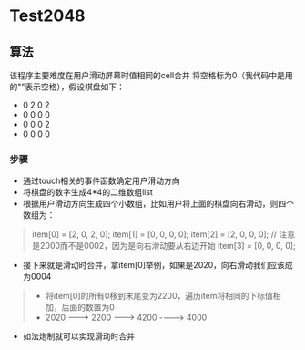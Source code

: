 # Test2048
## 算法
该程序主要难度在用户滑动屏幕时值相同的cell合并 
将空格标为0（我代码中是用的""表示空格），假设棋盘如下：
- 0  2  0  2
- 0  0  0  0
- 0  0  0  2
- 0  0  0  0
### 步骤
- 通过touch相关的事件函数确定用户滑动方向
- 将棋盘的数字生成4*4的二维数组list
- 根据用户滑动方向生成四个小数组，比如用户将上面的棋盘向右滑动，则四个数组为：
> item[0] = [2, 0, 2, 0];
> item[1] = [0, 0, 0, 0];
>item[2] = [2, 0, 0, 0];   // 注意是2000而不是0002，因为是向右滑动要从右边开始
> item[3] = [0, 0, 0, 0];
- 接下来就是滑动时合并，拿item[0]举例，如果是2020，向右滑动我们应该成为0004
>- 将item[0]的所有0移到末尾变为2200，遍历item将相同的下标值相加，后面的数置为0
>- 2020 ---> 2200 ---> 4200 ----> 4000
- 如法炮制就可以实现滑动时合并 
